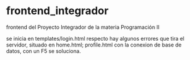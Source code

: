 # frontend_integrador
frontend del Proyecto Integrador de la materia Programación II

se inicia en templates/login.html
respecto hay algunos errores que tira el servidor, situado en home.html; profile.html  con la conexion de base de datos, con un F5 se soluciona.
